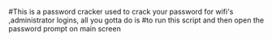 #This is a password cracker used to crack your password for wifi's ,administrator logins, all you gotta do is 
#to run this script and then open the password prompt on main screen

